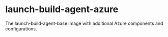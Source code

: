 # launch-build-agent-azure

The launch-build-agent-base image with additional Azure components and configurations.
